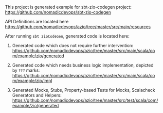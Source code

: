 This project is generated example for sbt-zio-codegen project:
https://github.com/nomadicdevops/sbt-zio-codegen

API Definitions are located here
https://github.com/nomadicdevops/azio/tree/master/src/main/resources

After running `sbt zioCodeGen`, generated code is located here:

1) Generated code which does not require further intervention: 
https://github.com/nomadicdevops/azio/tree/master/src/main/scala/com/example/zio/generated

2) Generated code which needs business logic implementation, depicted by `???` marks:
https://github.com/nomadicdevops/azio/tree/master/src/main/scala/com/example/zio/impl

3) Generated Mocks, Stubs, Property-based Tests for Mocks, Scalacheck Generators and Helpers:
https://github.com/nomadicdevops/azio/tree/master/src/test/scala/com/example/zio/generated
